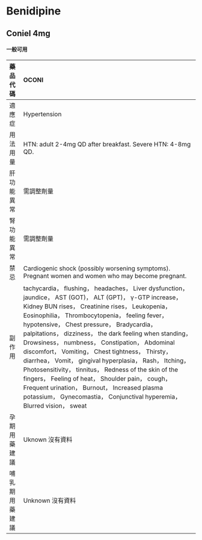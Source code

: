 # Benidipine

## Coniel 4mg

#### 一般可用

| 藥品代碼       | OCONI                                                                                                                                                                                                                                                                                                                                                                                                                                                                                                                                                                                                                                                                                                                              |
|:---------------|:-----------------------------------------------------------------------------------------------------------------------------------------------------------------------------------------------------------------------------------------------------------------------------------------------------------------------------------------------------------------------------------------------------------------------------------------------------------------------------------------------------------------------------------------------------------------------------------------------------------------------------------------------------------------------------------------------------------------------------------|
| 適應症         | Hypertension                                                                                                                                                                                                                                                                                                                                                                                                                                                                                                                                                                                                                                                                                                                       |
| 用法用量       | HTN: adult 2-4mg QD after breakfast. Severe HTN: 4-8mg QD.                                                                                                                                                                                                                                                                                                                                                                                                                                                                                                                                                                                                                                                                         |
| 肝功能異常     | 需調整劑量                                                                                                                                                                                                                                                                                                                                                                                                                                                                                                                                                                                                                                                                                                                         |
| 腎功能異常     | 需調整劑量                                                                                                                                                                                                                                                                                                                                                                                                                                                                                                                                                                                                                                                                                                                         |
| 禁忌           | Cardiogenic shock (possibly worsening symptoms). Pregnant women and women who may become pregnant.                                                                                                                                                                                                                                                                                                                                                                                                                                                                                                                                                                                                                                 |
| 副作用         | tachycardia， flushing， headaches， Liver dysfunction， jaundice， AST (GOT)， ALT (GPT)， γ-GTP increase， Kidney BUN rises， Creatinine rises， Leukopenia， Eosinophilia， Thrombocytopenia， feeling fever， hypotensive， Chest pressure， Bradycardia， palpitations， dizziness， the dark feeling when standing， Drowsiness， numbness， Constipation， Abdominal discomfort， Vomiting， Chest tightness， Thirsty， diarrhea， Vomit， gingival hyperplasia， Rash， Itching， Photosensitivity， tinnitus， Redness of the skin of the fingers， Feeling of heat， Shoulder pain， cough， Frequent urination， Burnout， Increased plasma potassium， Gynecomastia， Conjunctival hyperemia， Blurred vision， sweat |
| 孕期用藥建議   | Uknown 沒有資料                                                                                                                                                                                                                                                                                                                                                                                                                                                                                                                                                                                                                                                                                                                    |
| 哺乳期用藥建議 | Unknown 沒有資料                                                                                                                                                                                                                                                                                                                                                                                                                                                                                                                                                                                                                                                                                                                   |

